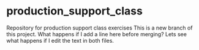 # production_support_class
Repository for production support class exercises
This is a new branch of this project.
What happens if I add a line here before merging?
Lets see what happens if I edit the text in both files.
